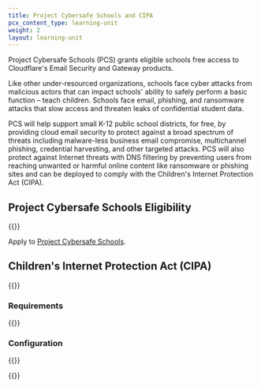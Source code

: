 ```yaml
---
title: Project Cybersafe Schools and CIPA
pcx_content_type: learning-unit
weight: 2
layout: learning-unit
---
```


Project Cybersafe Schools (PCS) grants eligible schools free access to Cloudflare's Email Security and Gateway products.

Like other under-resourced organizations, schools face cyber attacks from malicious actors that can impact schools' ability to safely perform a basic function – teach children. Schools face email, phishing, and ransomware attacks that slow access and threaten leaks of confidential student data.

PCS will help support small K-12 public school districts, for free, by providing cloud email security to protect against a broad spectrum of threats including malware-less business email compromise, multichannel phishing, credential harvesting, and other targeted attacks. PCS will also protect against Internet threats with DNS filtering by preventing users from reaching unwanted or harmful online content like ransomware or phishing sites and can be deployed to comply with the Children's Internet Protection Act (CIPA).

## Project Cybersafe Schools Eligibility

{{<render file="_cybersafe-school-eligibility.md" productFolder="fundamentals">}}

Apply to [Project Cybersafe Schools](https://www.cloudflare.com/lp/cybersafe-schools/).

## Children's Internet Protection Act (CIPA)

{{<render file="_cybersafe-description.md" productFolder="fundamentals">}}

### Requirements

{{<render file="_cybersafe-requirements.md" productFolder="fundamentals">}}

### Configuration 
{{<render file="_cybersafe-configuration.md" productFolder="fundamentals">}}

{{<render file="_cybersafe-cipa-subcategories.md" productFolder="fundamentals">}}
